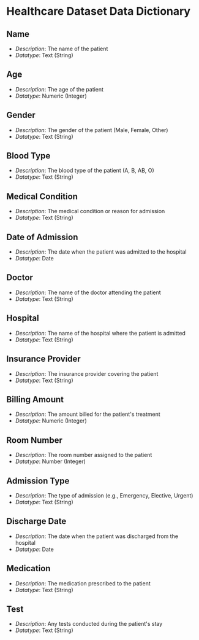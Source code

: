 # Healthcare Dataset Data Dictionary

## Name
- *Description*: The name of the patient
- *Datatype*: Text (String)

## Age
- *Description*: The age of the patient
- *Datatype*: Numeric (Integer)

## Gender
- *Description*: The gender of the patient (Male, Female, Other)
- *Datatype*: Text (String)

## Blood Type
- *Description*: The blood type of the patient (A, B, AB, O)
- *Datatype*: Text (String)

## Medical Condition
- *Description*: The medical condition or reason for admission
- *Datatype*: Text (String)

## Date of Admission
- *Description*: The date when the patient was admitted to the hospital
- *Datatype*: Date

## Doctor
- *Description*: The name of the doctor attending the patient
- *Datatype*: Text (String)

## Hospital
- *Description*: The name of the hospital where the patient is admitted
- *Datatype*: Text (String)

## Insurance Provider
- *Description*: The insurance provider covering the patient
- *Datatype*: Text (String)

## Billing Amount
- *Description*: The amount billed for the patient's treatment
- *Datatype*: Numeric (Integer)

## Room Number
- *Description*: The room number assigned to the patient
- *Datatype*: Number (Integer)

## Admission Type
- *Description*: The type of admission (e.g., Emergency, Elective, Urgent)
- *Datatype*: Text (String)

## Discharge Date
- *Description*: The date when the patient was discharged from the hospital
- *Datatype*: Date

## Medication
- *Description*: The medication prescribed to the patient
- *Datatype*: Text (String)

## Test
- *Description*: Any tests conducted during the patient's stay
- *Datatype*: Text (String)
